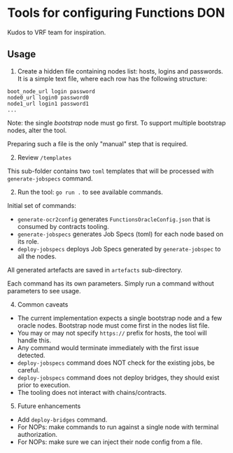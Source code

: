 # Tools for configuring Functions DON

Kudos to VRF team for inspiration.

## Usage

1. Create a hidden file containing nodes list: hosts, logins and passwords. 
It is a simple text file, where each row has the following structure:

```
boot_node_url login password
node0_url login0 password0
node1_url login1 password1
...
```

Note: the single *bootstrap* node must go first. To support multiple bootstrap nodes, alter the tool.

Preparing such a file is the only "manual" step that is required. 

2. Review `/templates`

This sub-folder contains two `toml` templates that will be processed with `generate-jobspecs` command.

2. Run the tool: `go run .` to see available commands.

Initial set of commands:
* `generate-ocr2config` generates `FunctionsOracleConfig.json` that is consumed by contracts tooling.
* `generate-jobspecs` generates Job Specs (toml) for each node based on its role.
* `deploy-jobspecs` deploys Job Specs generated by `generate-jobspec` to all the nodes.

All generated artefacts are saved in `artefacts` sub-directory.

Each command has its own parameters. Simply run a command without parameters to see usage.

4. Common caveats

* The current implementation expects a single bootstrap node and a few oracle nodes.
Bootstrap node must come first in the nodes list file.
* You may or may not specify `https://` prefix for hosts, the tool will handle this.
* Any command would terminate immediately with the first issue detected.
* `deploy-jobspecs` command does NOT check for the existing jobs, be careful.
* `deploy-jobspecs` command does not deploy bridges, they should exist prior to execution.
* The tooling does not interact with chains/contracts.

5. Future enhancements

* Add `deploy-bridges` command.
* For NOPs: make commands to run against a single node with terminal authorization.
* For NOPs: make sure we can inject their node config from a file.

